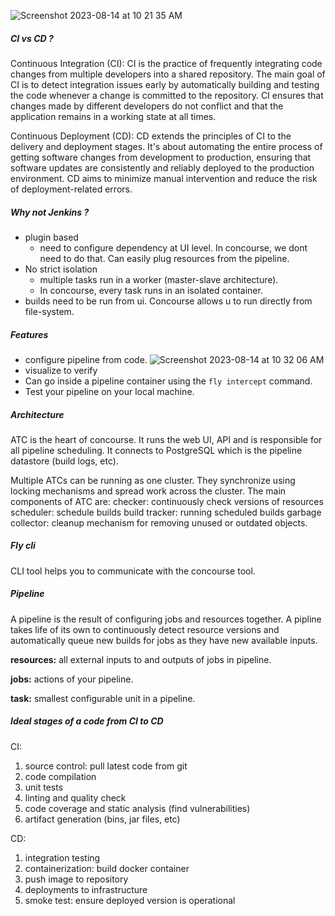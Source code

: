 ![Screenshot 2023-08-14 at 10 21 35 AM](https://github.com/vgnshiyer/CS-Handbook/assets/39982819/ab42fc41-941d-47ff-bdbf-283e3b431b74)

##### CI vs CD ?

Continuous Integration (CI):
CI is the practice of frequently integrating code changes from multiple developers into a shared repository. The main goal of CI is to detect integration issues early by automatically building and testing the code whenever a change is committed to the repository. CI ensures that changes made by different developers do not conflict and that the application remains in a working state at all times.

Continuous Deployment (CD):
CD extends the principles of CI to the delivery and deployment stages. It's about automating the entire process of getting software changes from development to production, ensuring that software updates are consistently and reliably deployed to the production environment. CD aims to minimize manual intervention and reduce the risk of deployment-related errors.

##### Why not Jenkins ?
- plugin based
  - need to configure dependency at UI level. In concourse, we dont need to do that. Can easily plug resources from the pipeline.
- No strict isolation
  - multiple tasks run in a worker (master-slave architecture).
  - In concourse, every task runs in an isolated container.
- builds need to be run from ui. Concourse allows u to run directly from file-system.

##### Features

- configure pipeline from code.
![Screenshot 2023-08-14 at 10 32 06 AM](https://github.com/vgnshiyer/CS-Handbook/assets/39982819/5ccc1407-a39c-4647-bef4-ba9e9b505b69)
- visualize to verify
- Can go inside a pipeline container using the `fly intercept` command.
- Test your pipeline on your local machine.

##### Architecture

ATC is the heart of concourse. It runs the web UI, API and is responsible for all pipeline scheduling. It connects to PostgreSQL which is the pipeline datastore (build logs, etc).

Multiple ATCs can be running as one cluster. They synchronize using locking mechanisms and spread work across the cluster. 
The main components of ATC are:
checker: continuously check versions of resources
scheduler: schedule builds
build tracker: running scheduled builds
garbage collector: cleanup mechanism for removing unused or outdated objects.

##### Fly cli

CLI tool helps you to communicate with the concourse tool.

##### Pipeline

A pipeline is the result of configuring jobs and resources together. A pipline takes life of its own to continuously detect resource versions and automatically queue new builds for jobs as they have new available inputs.

**resources:** all external inputs to and outputs of jobs in pipeline.

**jobs:** actions of your pipeline.

**task:** smallest configurable unit in a pipeline.

##### Ideal stages of a code from CI to CD

CI: 
1. source control: pull latest code from git
2. code compilation
3. unit tests
4. linting and quality check
5. code coverage and static analysis (find vulnerabilities)
6. artifact generation (bins, jar files, etc)

CD:
1. integration testing
2. containerization: build docker container
3. push image to repository
4. deployments to infrastructure
5. smoke test: ensure deployed version is operational
